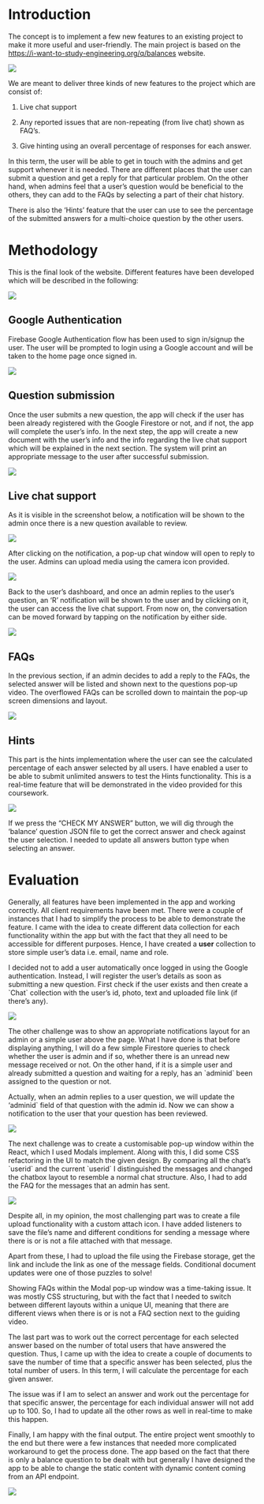 # Introduction

The concept is to implement a few new features to an existing project to
make it more useful and user-friendly. The main project is based on the
<https://i-want-to-study-engineering.org/q/balances> website.

![](https://github.com/19021051uhi/assignment319021051/blob/main/Picture1.png)

We are meant to deliver three kinds of new features to the project which
are consist of:

1)  Live chat support

2)  Any reported issues that are non-repeating (from live chat) shown as
    FAQ’s.

3)  Give hinting using an overall percentage of responses for each
    answer.

In this term, the user will be able to get in touch with the admins and
get support whenever it is needed. There are different places that the
user can submit a question and get a reply for that particular problem.
On the other hand, when admins feel that a user’s question would be
beneficial to the others, they can add to the FAQs by selecting a part
of their chat history.

There is also the ‘Hints’ feature that the user can use to see the
percentage of the submitted answers for a multi-choice question by the
other users.

# Methodology

This is the final look of the website. Different features have been
developed which will be described in the following:

![](https://github.com/19021051uhi/assignment319021051/blob/main/Picture2.png)

## Google Authentication

Firebase Google Authentication flow has been used to sign in/signup the
user. The user will be prompted to login using a Google account and will
be taken to the home page once signed in.

![](https://github.com/19021051uhi/assignment319021051/blob/main/Picture3.png)

## Question submission

Once the user submits a new question, the app will check if the user has
been already registered with the Google Firestore or not, and if not,
the app will complete the user’s info. In the next step, the app will
create a new document with the user’s info and the info regarding the
live chat support which will be explained in the next section. The
system will print an appropriate message to the user after successful
submission.

![](https://github.com/19021051uhi/assignment319021051/blob/main/Picture4.png)

## Live chat support

As it is visible in the screenshot below, a notification will be shown
to the admin once there is a new question available to review.

![](https://github.com/19021051uhi/assignment319021051/blob/main/Picture5.png)

After clicking on the notification, a pop-up chat window will open to
reply to the user. Admins can upload media using the camera icon
provided.

![](https://github.com/19021051uhi/assignment319021051/blob/main/Picture6.png)

Back to the user’s dashboard, and once an admin replies to the user’s
question, an ‘R’ notification will be shown to the user and by clicking
on it, the user can access the live chat support. From now on, the
conversation can be moved forward by tapping on the notification by
either side.

![](https://github.com/19021051uhi/assignment319021051/blob/main/Picture7.png)

## FAQs

In the previous section, if an admin decides to add a reply to the FAQs,
the selected answer will be listed and shown next to the questions
pop-up video. The overflowed FAQs can be scrolled down to maintain the
pop-up screen dimensions and layout.

![](https://github.com/19021051uhi/assignment319021051/blob/main/Picture8.png)

## Hints

This part is the hints implementation where the user can see the
calculated percentage of each answer selected by all users. I have
enabled a user to be able to submit unlimited answers to test the Hints
functionality. This is a real-time feature that will be demonstrated in
the video provided for this coursework.

![](https://github.com/19021051uhi/assignment319021051/blob/main/Picture9.png)

If we press the “CHECK MY ANSWER” button, we will dig through the
‘balance’ question JSON file to get the correct answer and check
against the user selection. I needed to update all answers button type
when selecting an answer.

# Evaluation

Generally, all features have been implemented in the app and working
correctly. All client requirements have been met. There were a couple of
instances that I had to simplify the process to be able to demonstrate
the feature. I came with the idea to create different data collection
for each functionality within the app but with the fact that they all
need to be accessible for different purposes. Hence, I have created a
**user** collection to store simple user’s data i.e. email, name and
role.

I decided not to add a user automatically once logged in using the
Google authentication. Instead, I will register the user’s details as
soon as submitting a new question. First check if the user exists and
then create a \`Chat\` collection with the user’s id, photo, text and
uploaded file link (if there’s any).

![](https://github.com/19021051uhi/assignment319021051/blob/main/Picture10.png)

The other challenge was to show an appropriate notifications layout for
an admin or a simple user above the page. What I have done is that
before displaying anything, I will do a few simple Firestore queries to
check whether the user is admin and if so, whether there is an unread
new message received or not. On the other hand, if it is a simple user
and already submitted a question and waiting for a reply, has an
\`adminid\` been assigned to the question or not.

Actually, when an admin replies to a user question, we will update the
‘adminid\` field of that question with the admin id. Now we can show a
notification to the user that your question has been reviewed.

![](https://github.com/19021051uhi/assignment319021051/blob/main/Picture11.png)

The next challenge was to create a customisable pop-up window within the
React, which I used Modals implement. Along with this, I did some CSS
refactoring in the UI to match the given design. By comparing all the
chat’s \`userid\` and the current \`userid\` I distinguished the
messages and changed the chatbox layout to resemble a normal chat
structure. Also, I had to add the FAQ for the messages that an admin has
sent.

![](https://github.com/19021051uhi/assignment319021051/blob/main/Picture12.png)

Despite all, in my opinion, the most challenging part was to create a
file upload functionality with a custom attach icon. I have added
listeners to save the file’s name and different conditions for sending a
message where there is or is not a file attached with that message.

Apart from these, I had to upload the file using the Firebase storage,
get the link and include the link as one of the message fields.
Conditional document updates were one of those puzzles to solve\!

Showing FAQs within the Modal pop-up window was a time-taking issue. It
was mostly CSS structuring, but with the fact that I needed to switch
between different layouts within a unique UI, meaning that there are
different views when there is or is not a FAQ section next to the
guiding video.

The last part was to work out the correct percentage for each selected
answer based on the number of total users that have answered the
question. Thus, I came up with the idea to create a couple of documents
to save the number of time that a specific answer has been selected,
plus the total number of users. In this term, I will calculate the
percentage for each given answer.

The issue was if I am to select an answer and work out the percentage
for that specific answer, the percentage for each individual answer will
not add up to 100. So, I had to update all the other rows as well in
real-time to make this happen.

Finally, I am happy with the final output. The entire project went
smoothly to the end but there were a few instances that needed more
complicated workaround to get the process done. The app based on the
fact that there is only a balance question to be dealt with but
generally I have designed the app to be able to change the static
content with dynamic content coming from an API endpoint.

![](https://github.com/19021051uhi/assignment319021051/blob/main/Picture13.png)
